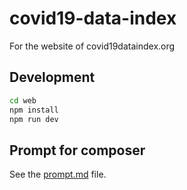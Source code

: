 # covid19-data-index
For the website of covid19dataindex.org

## Development

```bash
cd web
npm install
npm run dev
```
## Prompt for composer

See the [prompt.md](prompt.md) file.